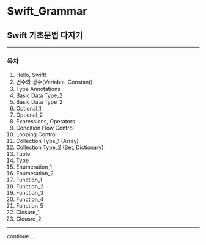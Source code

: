 # Swift_Grammar

## Swift 기초문법 다지기

--- 
### 목차 

1. Hello, Swift!
2. 변수와 상수(Variable, Constant)
3. Type Annotations
4. Basic Data Type_2
5. Basic Data Type_2
6. Optional_1
7. Optional_2
8. Expressions, Operators
9. Condition Flow Control
10. Looping Control
11. Collection Type_1 (Array)
12. Collection Type_2 (Set, Dictionary)
13. Tuple
14. Type
15. Enumeration_1
16. Enumeration_2
17. Function_1
18. Function_2
19. Function_3
20. Function_4
21. Function_5
22. Closure_1
23. Clousre_2

--- 
continue ...
